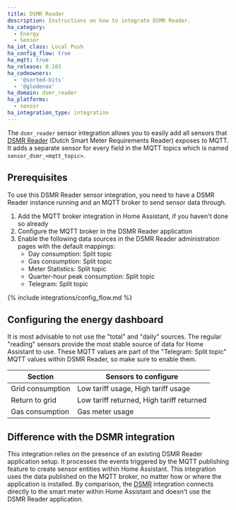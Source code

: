 ```yaml
---
title: DSMR Reader
description: Instructions on how to integrate DSMR Reader.
ha_category:
  - Energy
  - Sensor
ha_iot_class: Local Push
ha_config_flow: true
ha_mqtt: true
ha_release: 0.103
ha_codeowners:
  - '@sorted-bits'
  - '@glodenox'
ha_domain: dsmr_reader
ha_platforms:
  - sensor
ha_integration_type: integration
---
```


The `dsmr_reader` sensor integration allows you to easily add all sensors that [DSMR Reader](https://dsmr-reader.readthedocs.io/en/latest/) (Dutch Smart Meter Requirements Reader) exposes to MQTT. It adds a separate sensor for every field in the MQTT topics which is named `sensor_dsmr_<mqtt_topic>`.

## Prerequisites

To use this DSMR Reader sensor integration, you need to have a DSMR Reader instance running and an MQTT broker to send sensor data through.

1. Add the MQTT broker integration in Home Assistant, if you haven't done so already
2. Configure the MQTT broker in the DSMR Reader application
3. Enable the following data sources in the DSMR Reader administration pages with the default mappings:
   - Day consumption: Split topic
   - Gas consumption: Split topic
   - Meter Statistics: Split topic
   - Quarter-hour peak consumption: Split topic
   - Telegram: Split topic

{% include integrations/config_flow.md %}

## Configuring the energy dashboard

It is most advisable to not use the "total" and "daily" sources. The regular "reading" sensors provide the most stable source of data for Home Assistant to use. These MQTT values are part of the "Telegram: Split topic" MQTT values within DSMR Reader, so make sure to enable them.

| Section          | Sensors to configure                        |
| ---------------- | ------------------------------------------- |
| Grid consumption | Low tariff usage, High tariff usage         |
| Return to grid   | Low tariff returned, High tariff returned   |
| Gas consumption  | Gas meter usage                             |

## Difference with the DSMR integration

This integration relies on the presence of an existing DSMR Reader application setup. It processes the events triggered by the MQTT publishing feature to create sensor entities within Home Assistant. This integration uses the data published on the MQTT broker, no matter how or where the application is installed. By comparison, the [DSMR](/integrations/dsmr/) integration connects directly to the smart meter within Home Assistant and doesn't use the DSMR Reader application.
